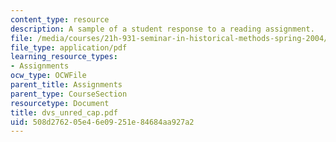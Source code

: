 ```yaml
---
content_type: resource
description: A sample of a student response to a reading assignment.
file: /media/courses/21h-931-seminar-in-historical-methods-spring-2004/508d276205e46e09251e84684aa927a2_dvs_unred_cap.pdf
file_type: application/pdf
learning_resource_types:
- Assignments
ocw_type: OCWFile
parent_title: Assignments
parent_type: CourseSection
resourcetype: Document
title: dvs_unred_cap.pdf
uid: 508d2762-05e4-6e09-251e-84684aa927a2
---
```

